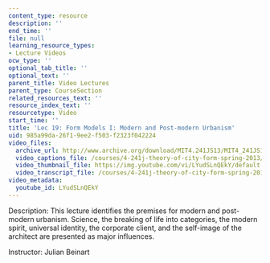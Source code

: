```yaml
---
content_type: resource
description: ''
end_time: ''
file: null
learning_resource_types:
- Lecture Videos
ocw_type: ''
optional_tab_title: ''
optional_text: ''
parent_title: Video Lectures
parent_type: CourseSection
related_resources_text: ''
resource_index_text: ''
resourcetype: Video
start_time: ''
title: 'Lec 19: Form Models I: Modern and Post-modern Urbanism'
uid: 985a99da-26f1-9ee2-f503-f2323f042224
video_files:
  archive_url: http://www.archive.org/download/MIT4.241JS13/MIT4_241JS13_lec19_300k.mp4
  video_captions_file: /courses/4-241j-theory-of-city-form-spring-2013/0807f5dae9935716a9f01b0174aac5da_LYudSLnQEkY.vtt
  video_thumbnail_file: https://img.youtube.com/vi/LYudSLnQEkY/default.jpg
  video_transcript_file: /courses/4-241j-theory-of-city-form-spring-2013/7f693afeae990333a88e5745cd46bcfc_LYudSLnQEkY.pdf
video_metadata:
  youtube_id: LYudSLnQEkY
---
```


Description: This lecture identifies the premises for modern and post-modern urbanism. Science, the breaking of life into categories, the modern spirit, universal identity, the corporate client, and the self-image of the architect are presented as major influences.

Instructor: Julian Beinart



